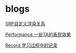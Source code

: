 # blogs

[SRP自定义渲染关系](./SRP/SRP_TOC.md)

[Performance 一些TA的表现效果](./Performance/Performance_TOC.md)

[Record 学习过程中的记录](./Record/Record_TOC.md)